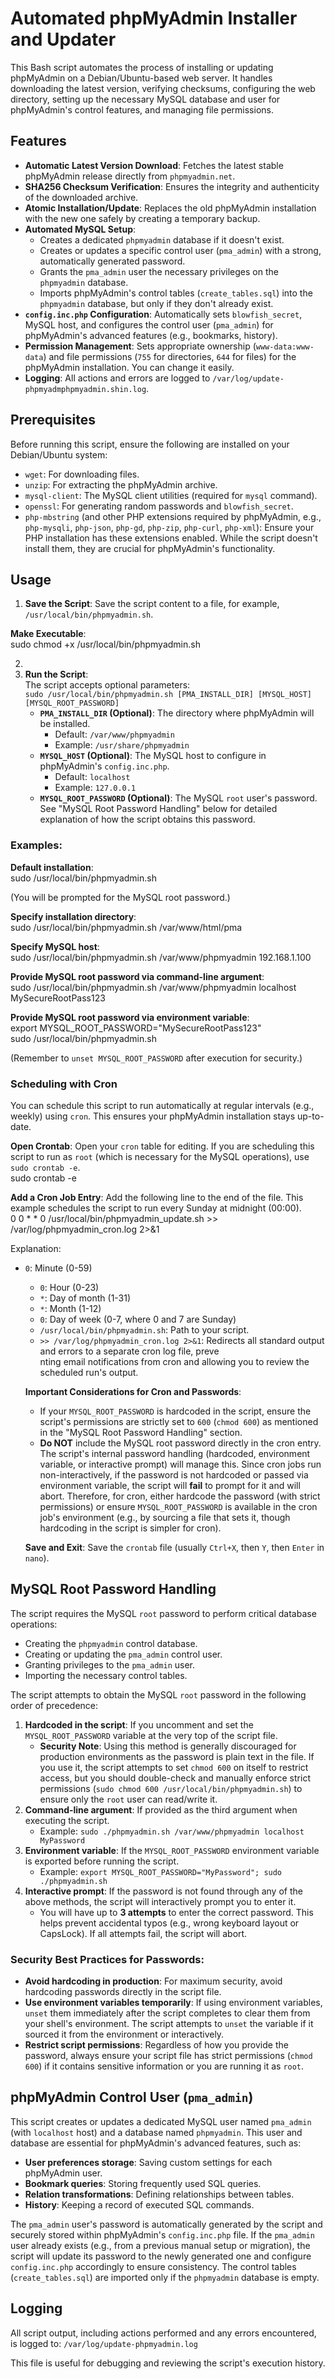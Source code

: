# **Automated phpMyAdmin Installer and Updater**

This Bash script automates the process of installing or updating phpMyAdmin on a Debian/Ubuntu-based web server. It handles downloading the latest version, verifying checksums, configuring the web directory, setting up the necessary MySQL database and user for phpMyAdmin's control features, and managing file permissions.

## **Features**

* **Automatic Latest Version Download**: Fetches the latest stable phpMyAdmin release directly from `phpmyadmin.net`.  
* **SHA256 Checksum Verification**: Ensures the integrity and authenticity of the downloaded archive.  
* **Atomic Installation/Update**: Replaces the old phpMyAdmin installation with the new one safely by creating a temporary backup.  
* **Automated MySQL Setup**:  
  * Creates a dedicated `phpmyadmin` database if it doesn't exist.  
  * Creates or updates a specific control user (`pma_admin`) with a strong, automatically generated password.  
  * Grants the `pma_admin` user the necessary privileges on the `phpmyadmin` database.  
  * Imports phpMyAdmin's control tables (`create_tables.sql`) into the `phpmyadmin` database, but only if they don't already exist.  
* **`config.inc.php` Configuration**: Automatically sets `blowfish_secret`, MySQL host, and configures the control user (`pma_admin`) for phpMyAdmin's advanced features (e.g., bookmarks, history).  
* **Permission Management**: Sets appropriate ownership (`www-data:www-data`) and file permissions (`755` for directories, `644` for files) for the phpMyAdmin installation.  You can change it easily.
* **Logging**: All actions and errors are logged to `/var/log/update-phpmyadmphpmyadmin.shin.log`.

## **Prerequisites**

Before running this script, ensure the following are installed on your Debian/Ubuntu system:

* `wget`: For downloading files.  
* `unzip`: For extracting the phpMyAdmin archive.  
* `mysql-client`: The MySQL client utilities (required for `mysql` command).  
* `openssl`: For generating random passwords and `blowfish_secret`.  
* `php-mbstring` (and other PHP extensions required by phpMyAdmin, e.g., `php-mysqli`, `php-json`, `php-gd`, `php-zip`, `php-curl`, `php-xml`): Ensure your PHP installation has these extensions enabled. While the script doesn't install them, they are crucial for phpMyAdmin's functionality.

## **Usage**

1. **Save the Script**: Save the script content to a file, for example, `/usr/local/bin/phpmyadmin.sh`.

**Make Executable**:  
sudo chmod \+x /usr/local/bin/phpmyadmin.sh

2.   
3. **Run the Script**:  
   The script accepts optional parameters:  
   `sudo /usr/local/bin/phpmyadmin.sh [PMA_INSTALL_DIR] [MYSQL_HOST] [MYSQL_ROOT_PASSWORD]`  
   * **`PMA_INSTALL_DIR` (Optional)**: The directory where phpMyAdmin will be installed.  
     * Default: `/var/www/phpmyadmin`  
     * Example: `/usr/share/phpmyadmin`  
   * **`MYSQL_HOST` (Optional)**: The MySQL host to configure in phpMyAdmin's `config.inc.php`.  
     * Default: `localhost`  
     * Example: `127.0.0.1`  
   * **`MYSQL_ROOT_PASSWORD` (Optional)**: The MySQL `root` user's password. See "MySQL Root Password Handling" below for detailed explanation of how the script obtains this password.

### **Examples:**

**Default installation**:  
sudo /usr/local/bin/phpmyadmin.sh

(You will be prompted for the MySQL root password.)

**Specify installation directory**:  
sudo /usr/local/bin/phpmyadmin.sh /var/www/html/pma

**Specify MySQL host**:  
sudo /usr/local/bin/phpmyadmin.sh /var/www/phpmyadmin 192.168.1.100

**Provide MySQL root password via command-line argument**:  
sudo /usr/local/bin/phpmyadmin.sh /var/www/phpmyadmin localhost MySecureRootPass123

**Provide MySQL root password via environment variable**:  
export MYSQL\_ROOT\_PASSWORD="MySecureRootPass123"  
sudo /usr/local/bin/phpmyadmin.sh

(Remember to `unset MYSQL_ROOT_PASSWORD` after execution for security.)

### **Scheduling with Cron**

You can schedule this script to run automatically at regular intervals (e.g., weekly) using `cron`. This ensures your phpMyAdmin installation stays up-to-date.

**Open Crontab**: Open your `cron` table for editing. If you are scheduling this script to run as `root` (which is necessary for the MySQL operations), use `sudo crontab -e`.  
sudo crontab \-e

**Add a Cron Job Entry**: Add the following line to the end of the file. This example schedules the script to run every Sunday at midnight (00:00).  
0 0 \* \* 0 /usr/local/bin/phpmyadmin_update.sh \>\> /var/log/phpmyadmin\_cron.log 2\>&1

Explanation:

* `0`: Minute (0-59)  
  * `0`: Hour (0-23)  
  * `*`: Day of month (1-31)  
  * `*`: Month (1-12)  
  * `0`: Day of week (0-7, where 0 and 7 are Sunday)  
  * `/usr/local/bin/phpmyadmin.sh`: Path to your script.  
  * `>> /var/log/phpmyadmin_cron.log 2>&1`: Redirects all standard output and errors to a separate cron log file, preve  
    nting email notifications from cron and allowing you to review the scheduled run's output.

  **Important Considerations for Cron and Passwords**:

  * If your `MYSQL_ROOT_PASSWORD` is hardcoded in the script, ensure the script's permissions are strictly set to `600` (`chmod 600`) as mentioned in the "MySQL Root Password Handling" section.  
  * **Do NOT** include the MySQL root password directly in the cron entry. The script's internal password handling (hardcoded, environment variable, or interactive prompt) will manage this. Since cron jobs run non-interactively, if the password is not hardcoded or passed via environment variable, the script will **fail** to prompt for it and will abort. Therefore, for cron, either hardcode the password (with strict permissions) or ensure `MYSQL_ROOT_PASSWORD` is available in the cron job's environment (e.g., by sourcing a file that sets it, though hardcoding in the script is simpler for cron).

  **Save and Exit**: Save the `crontab` file (usually `Ctrl+X`, then `Y`, then `Enter` in `nano`).

## **MySQL Root Password Handling**

The script requires the MySQL `root` password to perform critical database operations:

* Creating the `phpmyadmin` control database.  
* Creating or updating the `pma_admin` control user.  
* Granting privileges to the `pma_admin` user.  
* Importing the necessary control tables.

The script attempts to obtain the MySQL `root` password in the following order of precedence:

1. **Hardcoded in the script**: If you uncomment and set the `MYSQL_ROOT_PASSWORD` variable at the very top of the script file.  
   * **Security Note**: Using this method is generally discouraged for production environments as the password is plain text in the file. If you use it, the script attempts to set `chmod 600` on itself to restrict access, but you should double-check and manually enforce strict permissions (`sudo chmod 600 /usr/local/bin/phpmyadmin.sh`) to ensure only the `root` user can read/write it.  
2. **Command-line argument**: If provided as the third argument when executing the script.  
   * Example: `sudo ./phpmyadmin.sh /var/www/phpmyadmin localhost MyPassword`  
3. **Environment variable**: If the `MYSQL_ROOT_PASSWORD` environment variable is exported before running the script.  
   * Example: `export MYSQL_ROOT_PASSWORD="MyPassword"; sudo ./phpmyadmin.sh`  
4. **Interactive prompt**: If the password is not found through any of the above methods, the script will interactively prompt you to enter it.  
   * You will have up to **3 attempts** to enter the correct password. This helps prevent accidental typos (e.g., wrong keyboard layout or CapsLock). If all attempts fail, the script will abort.

### **Security Best Practices for Passwords:**

* **Avoid hardcoding in production**: For maximum security, avoid hardcoding passwords directly in the script file.  
* **Use environment variables temporarily**: If using environment variables, `unset` them immediately after the script completes to clear them from your shell's environment. The script attempts to `unset` the variable if it sourced it from the environment or interactively.  
* **Restrict script permissions**: Regardless of how you provide the password, always ensure your script file has strict permissions (`chmod 600`) if it contains sensitive information or you are running it as `root`.

## **phpMyAdmin Control User (`pma_admin`)**

This script creates or updates a dedicated MySQL user named `pma_admin` (with `localhost` host) and a database named `phpmyadmin`. This user and database are essential for phpMyAdmin's advanced features, such as:

* **User preferences storage**: Saving custom settings for each phpMyAdmin user.  
* **Bookmark queries**: Storing frequently used SQL queries.  
* **Relation transformations**: Defining relationships between tables.  
* **History**: Keeping a record of executed SQL commands.

The `pma_admin` user's password is automatically generated by the script and securely stored within phpMyAdmin's `config.inc.php` file. If the `pma_admin` user already exists (e.g., from a previous manual setup or migration), the script will update its password to the newly generated one and configure `config.inc.php` accordingly to ensure consistency. The control tables (`create_tables.sql`) are imported only if the `phpmyadmin` database is empty.

## **Logging**

All script output, including actions performed and any errors encountered, is logged to: `/var/log/update-phpmyadmin.log`

This file is useful for debugging and reviewing the script's execution history.
